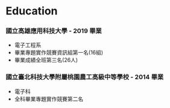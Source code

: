 # Education

### 國立高雄應用科技大學 - 2019 畢業
  - 電子工程系
  - 畢業專題實作競賽資訊組第一名(16組)
  - 畢業成績全班第三名(26人)

### 國立臺北科技大學附屬桃園農工高級中等學校 - 2014 畢業
  - 電子科
  - 全科畢業專題實作競賽第二名
